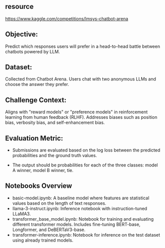 ## resource
https://www.kaggle.com/competitions/lmsys-chatbot-arena

## Objective:
Predict which responses users will prefer in a head-to-head battle between chatbots powered by LLM.

## Dataset:

Collected from Chatbot Arena.
Users chat with two anonymous LLMs and choose the answer they prefer.

## Challenge Context:

Aligns with "reward models" or "preference models" in reinforcement learning from human feedback (RLHF).
Addresses biases such as position bias, verbosity bias, and self-enhancement bias.

## Evaluation Metric:

- Submissions are evaluated based on the log loss between the predicted probabilities and the ground truth values.

- The output should be probabilities for each of the three classes: model A winner, model B winner, tie.


## Notebooks Overview
- basic-model.ipynb: A baseline model where features are statistical values based on the length of text responses.
- llama-3-instruct.ipynb: Inference notebook with instruction-tuned LLaMA3.
- transformer_base_model.ipynb: Notebook for training and evaluating different transformer models. Includes fine-tuning BERT-base, Longformer, and DeBERTaV3-base.
- transformer-inference.ipynb: Notebook for inference on the test dataset using already trained models.
